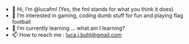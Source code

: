 - 👋 Hi, I’m @lucafml (Yes, the fml stands for what you think it does)
- 👀 I’m interested in gaming, coding dumb stuff for fun and playing flag football
- 🌱 I’m currently learning ... what am I learning?
- 📫 How to reach me : luca.j.buhl@gmail.com

<!---
lucafml/lucafml is a ✨ special ✨ repository because its `README.md` (this file) appears on your GitHub profile.
You can click the Preview link to take a look at your changes.
--->
